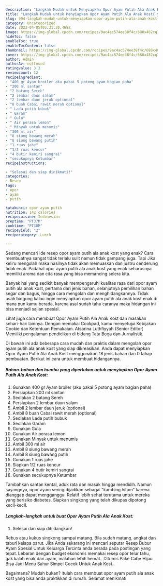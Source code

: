 ```yaml
---
description: "Langkah Mudah untuk Menyiapkan Opor Ayam Putih Ala Anak Kost{ yang Bikin Ngiler,  Menu Buat lebaran"
title: "Langkah Mudah untuk Menyiapkan Opor Ayam Putih Ala Anak Kost{ yang Bikin Ngiler,  Menu Buat lebaran"
slug: 994-langkah-mudah-untuk-menyiapkan-opor-ayam-putih-ala-anak-kost-yang-bikin-ngiler-menu-buat-lebaran
category: Uncategorized
date: 2023-04-05T05:31:30.468Z
image: https://img-global.cpcdn.com/recipes/9ac4ac574ee38f4c/680x482cq70/opor-ayam-putih-ala-anak-kost-foto-resep-utama.jpg
hideToc: false
enableToc: true
enableTocContent: false
thumbnail: https://img-global.cpcdn.com/recipes/9ac4ac574ee38f4c/680x482cq70/opor-ayam-putih-ala-anak-kost-foto-resep-utama.jpg
cover: https://img-global.cpcdn.com/recipes/9ac4ac574ee38f4c/680x482cq70/opor-ayam-putih-ala-anak-kost-foto-resep-utama.jpg
author: Admin
authorAv: notfound
ratingvalue: 3.3
reviewcount: 12
recipeingredient:
- "400 gr Ayam broiler aku pakai 5 potong ayam bagian paha"
- "200 ml santan"
- "2 batang Sereh"
- "2 lembar daun salam"
- "2 lembar daun jeruk optional"
- "8 buah Cabai rawit merah optional"
- " Lada putih bubuk"
- " Garam"
- " Gula"
- " Air perasa lemon"
- " Minyak untuk menumis"
- "300 ml air"
- "8 siung bawang merah"
- "8 siung bawang putih"
- "1 ruas jahe"
- "1/2 ruas kencur"
- "4 butir kemiri sangrai"
- "secukupnya Ketumbar"
recipeinstructions:

- "Selesai dan siap dinikmati!"
categories:
- Resep
tags:
- opor
- ayam
- putih

katakunci: opor ayam putih 
nutrition: 142 calories
recipecuisine: Indonesian
preptime: "PT37M"
cooktime: "PT30M"
recipeyield: "2"
recipecategory: Lunch

---
```



Sedang mencari ide resep opor ayam putih ala anak kost yang enak? Cara membuatnya sangat tidak terlalu sulit namun tidak gampang juga. Tapi Jika keliru mengolah maka hasilnya tidak akan memuaskan dan justru cenderung tidak enak. Padahal opor ayam putih ala anak kost yang enak seharusnya memiliki aroma dan cita rasa yang bisa memancing selera kita.


Banyak hal yang sedikit banyak mempengaruhi kualitas rasa dari opor ayam putih ala anak kost, pertama dari jenis bahan, selanjutnya pemilihan bahan segar dan bagus, hingga cara mengolah dan menghidangkannya. Tidak usah bingung kalau ingin menyiapkan opor ayam putih ala anak kost enak di mana pun kamu berada, karena asal sudah tahu caranya maka hidangan ini bisa menjadi sajian spesial.

Lihat juga cara membuat Opor Ayam Putih Ala Anak Kost dan masakan sehari-hari lainnya. Dengan memakai Cookpad, kamu menyetujui Kebijakan Cookie dan Ketentuan Pemakaian. Atsarina Luthfiyyah (Senior Editor) Memiliki pengalaman pendidikan di bidang Tata Boga dan Jurnalistik.


Di bawah ini ada beberapa cara mudah dan praktis dalam mengolah opor ayam putih ala anak kost yang siap dikreasikan. Anda dapat menyiapkan Opor Ayam Putih Ala Anak Kost menggunakan 18 jenis bahan dan 0 tahap pembuatan. Berikut ini cara untuk membuat hidangannya.

<!--inarticleads1-->

##### Bahan-bahan dan bumbu yang diperlukan untuk menyiapkan Opor Ayam Putih Ala Anak Kost:

1. Gunakan 400 gr Ayam broiler (aku pakai 5 potong ayam bagian paha)
1. Persiapkan 200 ml santan
1. Sediakan 2 batang Sereh
1. Persiapkan 2 lembar daun salam
1. Ambil 2 lembar daun jeruk (optional)
1. Ambil 8 buah Cabai rawit merah (optional)
1. Sediakan  Lada putih bubuk
1. Sediakan  Garam
1. Gunakan  Gula
1. Gunakan  Air perasa lemon
1. Gunakan  Minyak untuk menumis
1. Ambil 300 ml air
1. Ambil 8 siung bawang merah
1. Ambil 8 siung bawang putih
1. Gunakan 1 ruas jahe
1. Siapkan 1/2 ruas kencur
1. Gunakan 4 butir kemiri sangrai
1. Gunakan secukupnya Ketumbar


Tambahkan santan kental, aduk rata dan masak hingga mendidih. Namun sayangnya, opor ayam sering dijadikan sebagai &#34;kambing hitam&#34; karena dianggap dapat mengganggu. Relatif lebih sehat terutama untuk mereka yang berisiko diabetes. Siapkan singkong yang telah dikupas dipotong kecil-kecil. 

<!--inarticleads2-->

##### Langkah-langkah untuk buat Opor Ayam Putih Ala Anak Kost:


1. Selesai dan siap dihidangkan!

Rebus atau kukus singkong sampai matang. Bila sudah matang, angkat dan taburi kelapa parut. Jika Anda sekarang ini mencari seputar Resep Bubur Ayam Spesial Untuk Keluarga Tercinta anda berada pada postingan yang tepat. Lebaran dengan budget ekonomis memakai resep opor telur tahu, gak kalah enak dari ayam, malahan lebih hemat.. Ditumis Pake Cabe Hijau Bisa Jadi Menu Sahur Simpel Cocok Untuk Anak Kost.. 

Bagaimana? Mudah bukan? Itulah cara membuat opor ayam putih ala anak kost yang bisa anda praktikkan di rumah. Selamat menikmati
